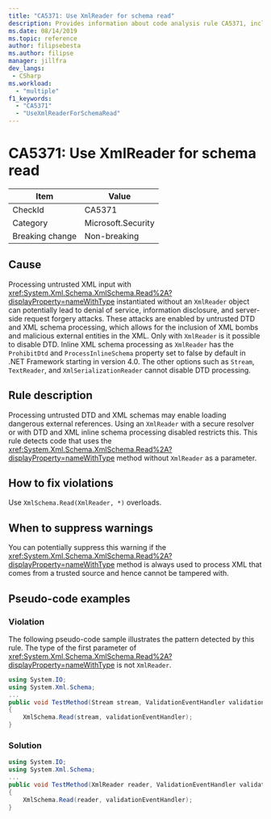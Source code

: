 ```yaml
---
title: "CA5371: Use XmlReader for schema read"
description: Provides information about code analysis rule CA5371, including causes, how to fix violations, and when to suppress it.
ms.date: 08/14/2019
ms.topic: reference
author: filipsebesta
ms.author: filipse
manager: jillfra
dev_langs:
 - CSharp
ms.workload:
  - "multiple"
f1_keywords:
  - "CA5371"
  - "UseXmlReaderForSchemaRead"
---
```

# CA5371: Use XmlReader for schema read

|Item|Value|
|-|-|
|CheckId|CA5371|
|Category|Microsoft.Security|
|Breaking change|Non-breaking|

## Cause

Processing untrusted XML input with <xref:System.Xml.Schema.XmlSchema.Read%2A?displayProperty=nameWithType> instantiated without an `XmlReader` object can potentially lead to denial of service, information disclosure, and server-side request forgery attacks. These attacks are enabled by untrusted DTD and XML schema processing, which allows for the inclusion of XML bombs and malicious external entities in the XML. Only with `XmlReader` is it possible to disable DTD. Inline XML schema processing as `XmlReader` has the `ProhibitDtd` and `ProcessInlineSchema` property set to false by default in .NET Framework starting in version 4.0. The  other options such as `Stream`, `TextReader`, and `XmlSerializationReader` cannot disable DTD processing.

## Rule description

Processing untrusted DTD and XML schemas may enable loading dangerous external references. Using an `XmlReader` with a secure resolver or with DTD and XML inline schema processing disabled restricts this. This rule detects code that uses the <xref:System.Xml.Schema.XmlSchema.Read%2A?displayProperty=nameWithType> method without `XmlReader` as a parameter.

## How to fix violations

Use `XmlSchema.Read(XmlReader, *)` overloads.

## When to suppress warnings

You can potentially suppress this warning if the <xref:System.Xml.Schema.XmlSchema.Read%2A?displayProperty=nameWithType> method is always used to process XML that comes from a trusted source and hence cannot be tampered with.

## Pseudo-code examples

### Violation

The following pseudo-code sample illustrates the pattern detected by this rule.
The type of the first parameter of <xref:System.Xml.Schema.XmlSchema.Read%2A?displayProperty=nameWithType> is not `XmlReader`.

```csharp
using System.IO;
using System.Xml.Schema;
...
public void TestMethod(Stream stream, ValidationEventHandler validationEventHandler)
{
    XmlSchema.Read(stream, validationEventHandler);
}
```

### Solution

```csharp
using System.IO;
using System.Xml.Schema;
...
public void TestMethod(XmlReader reader, ValidationEventHandler validationEventHandler)
{
    XmlSchema.Read(reader, validationEventHandler);
}
```
